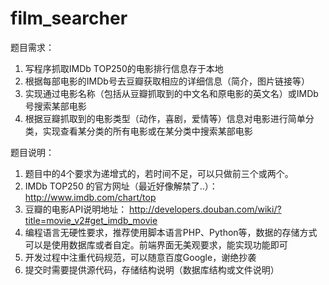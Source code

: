 film_searcher
=============

题目需求：
1. 写程序抓取IMDb TOP250的电影排行信息存于本地
2. 根据每部电影的IMDb号去豆瓣获取相应的详细信息（简介，图片链接等）
3. 实现通过电影名称（包括从豆瓣抓取到的中文名和原电影的英文名）或IMDb号搜索某部电影
4. 根据豆瓣抓取到的电影类型（动作，喜剧，爱情等）信息对电影进行简单分类，实现查看某分类的所有电影或在某分类中搜索某部电影

题目说明：
1. 题目中的4个要求为递增式的，若时间不足，可以只做前三个或两个。
2. IMDb TOP250 的官方网址（最近好像解禁了..）：
http://www.imdb.com/chart/top
3. 豆瓣的电影API说明地址：
http://developers.douban.com/wiki/?title=movie_v2#get_imdb_movie 
4. 编程语言无硬性要求，推荐使用脚本语言PHP、Python等，数据的存储方式可以是使用数据库或者自定。前端界面无美观要求，能实现功能即可
5. 开发过程中注重代码规范，可以随意百度Google，谢绝抄袭
6. 提交时需要提供源代码，存储结构说明（数据库结构或文件说明）
